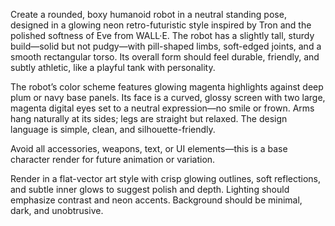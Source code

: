 Create a rounded, boxy humanoid robot in a neutral standing pose, designed in a glowing neon retro-futuristic style inspired by Tron and the polished softness of Eve from WALL·E. The robot has a slightly tall, sturdy build—solid but not pudgy—with pill-shaped limbs, soft-edged joints, and a smooth rectangular torso. Its overall form should feel durable, friendly, and subtly athletic, like a playful tank with personality.

The robot’s color scheme features glowing magenta highlights against deep plum or navy base panels. Its face is a curved, glossy screen with two large, magenta digital eyes set to a neutral expression—no smile or frown. Arms hang naturally at its sides; legs are straight but relaxed. The design language is simple, clean, and silhouette-friendly.

Avoid all accessories, weapons, text, or UI elements—this is a base character render for future animation or variation.

Render in a flat-vector art style with crisp glowing outlines, soft reflections, and subtle inner glows to suggest polish and depth. Lighting should emphasize contrast and neon accents. Background should be minimal, dark, and unobtrusive.
